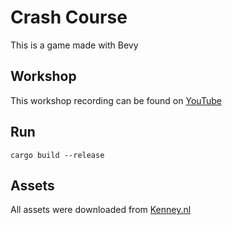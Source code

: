 # Crash Course

This is a game made with Bevy

## Workshop

This workshop recording can be found on [YouTube](https://www.youtube.com/watch?v=fFm1IxuPQxA)

## Run

```shell
cargo build --release

```

## Assets

All assets were downloaded from [Kenney.nl](https://kenney.nl)
